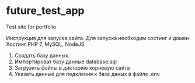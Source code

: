 # future_test_app
Test site for portfolio 

Инструкция для запуска сайта.
Для запуска необходим хостинг и домен 
Хостинг:PHP 7, MySQL, NodeJS

1. Создать базу данных.
2. Импортироват базу данные database.sql
3. Загрузить файлы в дикторию корневую сайта
3. Указать данные для подкления к базе даных в файле .env
